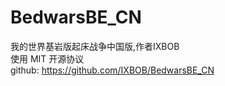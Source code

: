 # BedwarsBE_CN
我的世界基岩版起床战争中国版,作者IXBOB
</br>使用 MIT 开源协议
</br>github: https://github.com/IXBOB/BedwarsBE_CN
